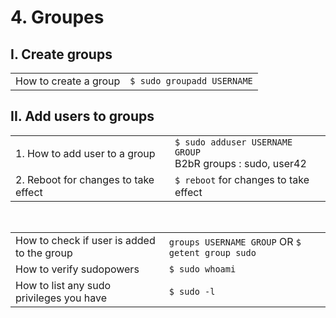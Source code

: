 # 4. Groupes

## I. Create groups

|                       |                                |
| --------------------- | ------------------------------ |
| How to create a group | `$ sudo groupadd USERNAME`


## II. Add users to groups

|                                            |                                                      |
| ------------------------------------------ | ---------------------------------------------------- |
| 1. How to add user to a group              | `$ sudo adduser USERNAME  GROUP` <br>                                                                                                                                  B2bR groups : sudo, user42
| 2. Reboot for changes to take effect       | `$ reboot` for changes to take effect

<br>

|                                            |                                                      |
| ------------------------------------------ | ---------------------------------------------------- |
| How to check if user is added to the group |  `groups USERNAME GROUP` OR `$ getent group sudo`
| How to verify sudopowers                   | `$ sudo whoami`
| How to list any sudo privileges you have   | `$ sudo -l`
